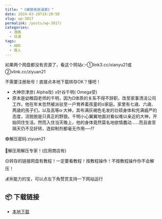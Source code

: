 ```yaml
---
title: "《被狼爸爸溺爱》"
date: 2024-03-28T18:20:58
slug: wp-3017
permalink: /posts/wp-3017/
categories:
  - 漫画
  - 日漫
tags:
  - ABO
  - 兽人
---
```


如果两个网盘都没有资源了，看这个网站👉①link3.cc/xianyu21或②vlink.cc/ziyuan21

不需要注册账号！直接点本地下载转存OK？懂吧！

*   大神奈津彦( Alpha攻) x针谷千明( Omega受)
*   原本是幼稚园老师的千明，因为Ω体质的关系不得不辞职，改至家事清洁公司工作。他在年末忽然被派驻至一户育养着孩童的α家庭。家里有七歳、六歳、两歳的孩子们，以及高等α‧大神，其布满灰褐色毛发的壮硕身体和充满威严的态度，活脱脱是只真正的野狼。千明小心翼翼地面对看似难以亲近的大神，开始同住生活。然而入住当天晚上，他的身体竟然莫名地欲情蠢动……而且直至隔天仍不见好转，连抑制剂都毫无作用──!?

🟢解压密码:ziyuan21

🔵解压用解压专家！(应用商店有)

🟡转存的链接网盘有教程！一定要看教程！按教程操作！不按教程操作你不会解压！

💰🈶能力的宝，可以点左下角赞赏支持一下网站运行

## 📦 下载链接
- [本地下载](https://blziyuan21.com/pay-download/3017?key=151ee446b9&down_id=0)

